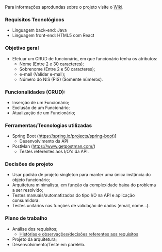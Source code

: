 Para informações aprodundas sobre o projeto visite o [Wiki](https://github.com/LukasGaedicke/Challenge-AnEmployee/wiki). 

### Requisitos Tecnológicos
- Linguagem back-end: Java
- Linguagem front-end: HTML5 com React

### Objetivo geral 
- Efetuar um CRUD de funcionário, em que funcionário tenha os atributos: 
  - Nome (Entre 2 e 30 caracteres);
  - Sobrenome (Entre 2 e 50 caracteres);
  - e-mail (Validar e-mail);
  - Número do NIS (PIS) (Somente números).

### Funcionalidades (CRUD):
- Inserção de um Funcionário;
- Exclusão de um Funcionário;
- Atualização de um Funcionário;

### Ferramentas/Tecnologias utilizadas
- Spring Boot (https://spring.io/projects/spring-boot)]
  - Desenvolvimento da API
- PostMan (https://www.getpostman.com/)
  - Testes referentes aos I/O's da API. 

### Decisões de projeto
- Usar padrão de projeto singleton para manter uma única instância do objeto funcionário;
- Arquitetura minimalista, em função da complexidade baixa do problema a ser resolvido;
- Testes manuais/automatizados do tipo I/O na API e aplicação consumidora.
- Testes unitários nas funções de validação de dados (email, nome...). 

### Plano de trabalho
- Análise dos requisitos;
   - [Histórias e observações/decisões referentes aos requisitos](https://github.com/LukasGaedicke/Challenge-AnEmployee/wiki/ER) 
- Projeto da arquitetura;
- Desenvolvimento/Teste em parelelo.
